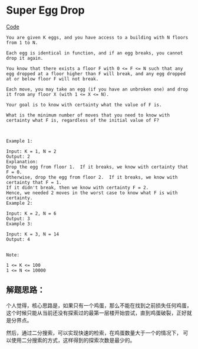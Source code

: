 # Super Egg Drop

[Code](../weekly_contest_97/super_egg_drop.go)

```
You are given K eggs, and you have access to a building with N floors from 1 to N.

Each egg is identical in function, and if an egg breaks, you cannot drop it again.

You know that there exists a floor F with 0 <= F <= N such that any egg dropped at a floor higher than F will break, and any egg dropped at or below floor F will not break.

Each move, you may take an egg (if you have an unbroken one) and drop it from any floor X (with 1 <= X <= N).

Your goal is to know with certainty what the value of F is.

What is the minimum number of moves that you need to know with certainty what F is, regardless of the initial value of F?



Example 1:

Input: K = 1, N = 2
Output: 2
Explanation:
Drop the egg from floor 1.  If it breaks, we know with certainty that F = 0.
Otherwise, drop the egg from floor 2.  If it breaks, we know with certainty that F = 1.
If it didn't break, then we know with certainty F = 2.
Hence, we needed 2 moves in the worst case to know what F is with certainty.
Example 2:

Input: K = 2, N = 6
Output: 3
Example 3:

Input: K = 3, N = 14
Output: 4


Note:

1 <= K <= 100
1 <= N <= 10000
```

## 解题思路：

个人觉得，核心思路是，如果只有一个鸡蛋，那么不能在找到之前损失任何鸡蛋，这个时候只能从当前还没有探索过的最第一层楼开始尝试，直到鸡蛋破裂，正好就是分界点。

然后，通过二分搜索，可以实现快速的检索，在鸡蛋数量大于一个的情况下， 可以使用二分搜索的方式，这样得到的探索次数是最少的。
